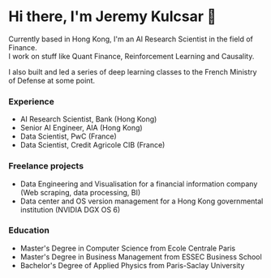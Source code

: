 # Hi there, I'm Jeremy Kulcsar 👋

Currently based in Hong Kong, I'm an AI Research Scientist in the field of Finance.  
I work on stuff like Quant Finance, Reinforcement Learning and Causality.

I also built and led a series of deep learning classes to the French Ministry of Defense at some point.

### Experience
- AI Research Scientist, Bank (Hong Kong)
- Senior AI Engineer, AIA (Hong Kong)
- Data Scientist, PwC (France)
- Data Scientist, Credit Agricole CIB (France)

### Freelance projects
- Data Engineering and Visualisation for a financial information company (Web scraping, data processing, BI)
- Data center and OS version management for a Hong Kong governmental institution (NVIDIA DGX OS 6)

### Education
- Master's Degree in Computer Science from Ecole Centrale Paris
- Master's Degree in Business Management from ESSEC Business School
- Bachelor's Degree of Applied Physics from Paris-Saclay University
